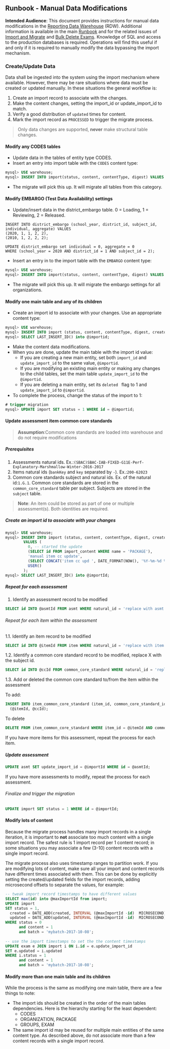 ## Runbook - Manual Data Modifications

**Intended Audience**: This document provides instructions for manual data modifications in the [Reporting Data Warehouse](../README.md) (RDW). Additional information is available in the main [Runbook](Runbook.md) and for the related issues of [Import and Migrate](Runbook.migrate.md) and [Bulk Delete Exams](Runbook.BulkDeleteExams.md). Knowledge of SQL and access to the production databases is required. Operations will find this useful if and only if it is required to manually modify the data bypassing the import mechanism.

### Create/Update Data
Data shall be ingested into the system using the import mechanism where available. However, there may be rare situations where data must be created or updated manually. In these situations the general workflow is:
1. Create an import record to associate with the changes.
1. Make the content changes, setting the import_id or update_import_id to match.
1. Verify a good distribution of `updated` times for content.
1. Mark the import record as `PROCESSED` to trigger the migrate process.

> Only data changes are supported, **never** make structural table changes.

#### Modify any CODES tables
* Update data in the tables of entity type CODES.
* Insert an entry into import table with the `CODES` content type:
```sql
mysql> USE warehouse;
mysql> INSERT INTO import(status, content, contentType, digest) VALUES (1, 3, 'initial load', 'initial load');
```
* The migrate will pick this up. It will migrate all tables from this category.

#### Modify EMBARGO (Test Data Availability) settings
* Update/insert data in the district_embargo table. 0 = Loading, 1 = Reviewing, 2 = Released.
```mysql
INSERT INTO district_embargo (school_year, district_id, subject_id, individual, aggregate) VALUES
(2020, 1, 1, 2, 2),
(2010, 1, 2, 2, 2);

UPDATE district_embargo set individual = 0, aggregate = 0
WHERE (school_year = 2020 AND district_id = 1 AND subject_id = 2);
```
* Insert an entry in to the import table with the `EMBARGO` content type:
```sql
mysql> USE warehouse;
mysql> INSERT INTO import(status, content, contentType, digest) VALUES (1, 6, 'embargo', 'embargo-settings-2017-12-19');
```
* The migrate will pick this up. It will migrate the embargo settings for all organizations.

#### Modify one main table and any of its children
* Create an import id to associate with your changes. Use an appropriate content type:
```sql
mysql> USE warehouse;
mysql> INSERT INTO import (status, content, contentType, digest, creator) VALUES (0, 5, 'text/plain', left(uuid(), 8), 'dwtest@example.com');
mysql> SELECT LAST_INSERT_ID() into @importid;
```
* Make the content data modifications.
* When you are done, update the main table with the import id value: 
    * If you are creating a new main entity, set both `import_id` and `update_import_id` to the same value, `@importid`.
    * If you are modifying an existing main entity or making any changes to the child tables, set the main table `update_import_id` to the `@importid`.
    * If you are deleting a main entity, set its `deleted ` flag to 1 and `update_import_id` to `@importid`.
* To complete the process, change the status of the import to 1:
```sql
# trigger migration
mysql> UPDATE import SET status = 1 WHERE id = @importid;
```
#### Update assessment item common core standards
> **Assumption**:Common core standards are loaded into warehouse and do not require modifications
##### Prerequisites
1. Assessments natural ids. Ex.:`(SBAC)SBAC-IAB-FIXED-G11E-Perf-Explanatory-Marshmallow-Winter-2016-2017` 
1. Items natural ids (`bankKey` and `key` separated by `-`). Ex.:`200-62023` 
1. Common core standards subject and natural ids. Ex. of the natural id:`1.G.1`. Common core standards are stored in the `common_core_standard` table per subject. Subjects are stored in the `subject` table.
> **Note**: An item could be stored as part of one or multiple assessment(s). Both identities are required.

##### Create an import id to associate with your changes
```sql
mysql> USE warehouse;
mysql> INSERT INTO import (status, content, contentType, digest, creator)
        VALUES (
          0, -- started the update
          (SELECT id FROM import_content WHERE name = 'PACKAGE'),
          'manual item cc update',
          (SELECT CONCAT('item cc upd ', DATE_FORMAT(NOW(), '%Y-%m-%d %T'))), -- make it unique by adding time
          USER()
        );
mysql> SELECT LAST_INSERT_ID() into @importId;
```
##### Repeat for each assessment 
1. Identify an assessment record to be modified
```sql
SELECT id INTO @asmtId FROM asmt WHERE natural_id = 'replace with asmt natural id here';
```
###### Repeat for each item within the assessment
1.1. Identify an item record to be modified
```sql
SELECT id INTO @itemId FROM item WHERE natural_id = 'replace with item natural id here' AND asmt_id = @asmtId;
```
1.2. Identify a common core standard record to be modified, replace X with the subject id.
```sql
SELECT id INTO @ccId FROM common_core_standard WHERE natural_id = 'replace with common core standard natural id here' AND subject_id = X;
```
1.3. Add or deleted the common core standard to/from the item within the assessment

To add:
```sql
INSERT INTO item_common_core_standard (item_id, common_core_standard_id) VALUES
  (@itemId, @ccId);
```
To delete
```sql
DELETE FROM item_common_core_standard WHERE item_id = @itemId AND common_core_standard_id =  @ccId;
```
If you have more items for this assessment, repeat the process for each item.
##### Update assessment
```sql
UPDATE asmt SET update_import_id = @importId WHERE id = @asmtId;
```
If you have more assessments to modify, repeat the process for each assessment.
###### Finalize and trigger the migration
```sql
UPDATE import SET status = 1 WHERE id = @importId;
```
<a name="modify-lots-of-content"></a>
#### Modify lots of content
Because the migrate process handles many import records in a single iteration, it is important to **not** associate too much content with a single import record. The safest rule is 1 import record per 1 content record; in some situations you may associate a few (3-10) content records with a single import record. 

The migrate process also uses timestamp ranges to partition work. If you are modifying lots of content, make sure all your import and content records have different times associated with them. This can be done by explicitly setting the created/updated fields for the import records, adding microsecond offsets to separate the values, for example:
```sql
-- tweak import record timestamps to have different values
SELECT max(id) into @maxImportId from import;
UPDATE import
SET status = 1,
  created = DATE_ADD(created, INTERVAL (@maxImportId -id)  MICROSECOND),
  updated = DATE_ADD(updated, INTERVAL (@maxImportId -id)  MICROSECOND)
WHERE status = 0
      and content = 1
      and batch = 'mybatch-2017-10-08';
      
-- use the import timestamps to set the the content timestamps
UPDATE exam e JOIN import i ON i.id = e.update_import_id
SET e.updated = i.updated
WHERE i.status = 1
      and content = 1
      and batch = 'mybatch-2017-10-08';
```

#### Modify more than one main table and its children
While the process is the same as modifying one main table, there are a few things to note:
* The import ids should be created in the order of the main tables dependencies. Here is the hierarchy starting for the least dependent:
    * CODES
    * ORGANIZATION, PACKAGE
    * GROUPS, EXAM
* The same import id may be reused for multiple main entities of the same content type. As described above, do not associate more than a few content records with a single import record.

